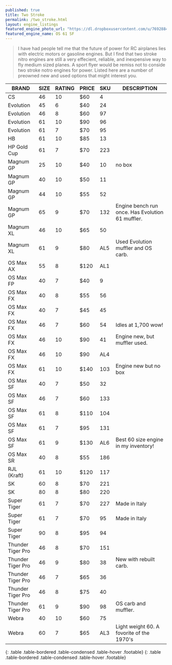 ```yaml
---
published: true
title: Two Stroke
permalink: /two_stroke.html
layout: engine_listings
featured_engine_photo_url: "https://dl.dropboxusercontent.com/u/76928840/Website%20Photos/featured/2-stroke.jpg"
featured_engine_name: OS 61 SF
---
```







> I have had people tell me that the future of power for RC airplanes lies with electric motors or gasoline engines. But I find that two stroke nitro engines are still a very effecient, reliable, and inexpensive way to fly medium sized planes. A sport flyer would be remiss not to conside two stroke notro engines for power. Listed here are a number of preowned new and used options that might interest you.

BRAND             | SIZE  | RATING | PRICE | SKU   | DESCRIPTION
------------------|-------|--------|-------|-------|---------------------
CS                | 46    | 10     | $60   | 4     |
Evolution         | 45    | 6      | $40   | 24    |                                   
Evolution         | 46    | 8      | $60   | 97    |
Evolution         | 61    | 10     | $90   | 96    |
Evolution         | 61    | 7      | $70   | 95    |           
HB                | 61    | 10     | $85   | 13    |
HP Gold Cup       | 61    | 7      | $70   | 223   |
Magnum GP         | 25    | 10     | $40   | 10    | no box                                       
Magnum GP         | 40    | 10     | $50   | 11    |
Magnum GP         | 44    | 10     | $55   | 52    |
Magnum GP         | 65    | 9      | $70   | 132   | Engine bench run once. Has Evolution 61 muffler.                                  
Magnum XL         | 46    | 10     | $65   | 50    |
Magnum XL         | 61    | 9      | $80   | AL5   | Used Evolution muffler and OS carb.                                       
OS Max AX         | 55    | 8      | $120  | AL1   |                               
OS Max FP         | 40    | 7      | $40   | 9     |                                       
OS Max FX         | 40    | 8      | $55   | 56    |
OS Max FX         | 40    | 7      | $45   | 45    |
OS Max FX         | 46    | 7      | $60   | 54    | Idles at 1,700 wow! 
OS Max FX         | 46    | 10     | $90   | 41    | Engine new, but muffler used.
OS Max FX         | 46    | 10     | $90   | AL4   |                                      
OS Max FX         | 61    | 10     | $140  | 103   | Engine new but no box      
OS Max SF         | 40    | 7      | $50   | 32    |
OS Max SF         | 46    | 7      | $60   | 133   |
OS Max SF         | 61    | 8      | $110  | 104   |
OS Max SF         | 61    | 7      | $95   | 131   |
OS Max SF         | 61    | 9      | $130  | AL6   |Best 60 size engine in my inventory!                                      
OS Max SR         | 40    | 8      | $55   | 186   |
RJL (Kraft)       | 61    | 10     | $120  | 117   |                                    
SK                | 60    | 8      | $70   | 221   |
SK                | 80    | 8      | $80   | 220   |
Super Tiger       | 61    | 7      | $70   | 227   | Made in Italy  
Super Tiger       | 61    | 7      | $70   | 95    | Made in Italy
Super Tiger       | 90    | 8      | $95   | 94    |                                 
Thunder Tiger Pro | 46    | 8      | $70   | 151   |
Thunder Tiger Pro | 46    | 9      | $80   | 38    | New with rebuilt carb.
Thunder Tiger Pro | 46    | 7      | $65   | 36    |
Thunder Tiger Pro | 46    | 8      | $75   | 40    |                       
Thunder Tiger Pro | 61    | 9      | $90   | 98    | OS carb and muffler.
Webra             | 40    | 10     | $60   | 75    |
Webra             | 60    | 7      | $65   | AL3   | Light weight 60. A fovorite of the 1970's
{: .table .table-bordered .table-condensed .table-hover .footable}
{: .table .table-bordered .table-condensed .table-hover .footable}
